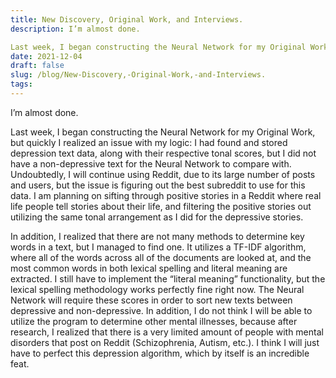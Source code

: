 ```yaml
---
title: New Discovery, Original Work, and Interviews.
description: I’m almost done.

Last week, I began constructing the Neural Network for my Original Work, but quick...
date: 2021-12-04
draft: false
slug: /blog/New-Discovery,-Original-Work,-and-Interviews.
tags: 
---
```

I’m almost done.

Last week, I began constructing the Neural Network for my Original Work, but quickly I realized an issue with my logic: I had found and stored depression text data, along with their respective tonal scores, but I did not have a non-depressive text for the Neural Network to compare with. Undoubtedly, I will continue using Reddit, due to its large number of posts and users, but the issue is figuring out the best subreddit to use for this data. I am planning on sifting through positive stories in a Reddit where real life people tell stories about their life, and filtering the positive stories out utilizing the same tonal arrangement as I did for the depressive stories.

In addition, I realized that there are not many methods to determine key words in a text, but I managed to find one. It utilizes a TF-IDF algorithm, where all of the words across all of the documents are looked at, and the most common words in both lexical spelling and literal meaning are extracted. I still have to implement the “literal meaning” functionality, but the lexical spelling methodology works perfectly fine right now. The Neural Network will require these scores in order to sort new texts between depressive and non-depressive. In addition, I do not think I will be able to utilize the program to determine other mental illnesses, because after research, I realized that there is a very limited amount of people with mental disorders that post on Reddit (Schizophrenia, Autism, etc.). I think I will just have to perfect this depression algorithm, which by itself is an incredible feat.


